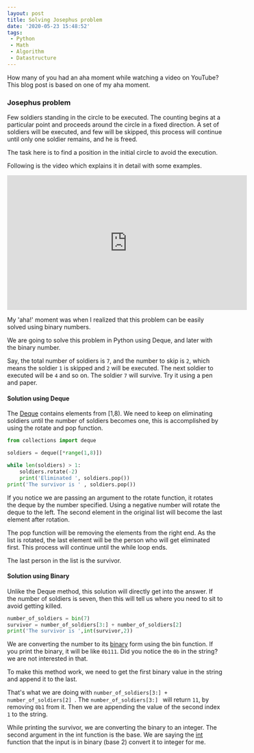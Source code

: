 ```yaml
---
layout: post
title: Solving Josephus problem 
date: '2020-05-23 15:48:52'
tags: 
 - Python
 - Math
 - Algorithm
 - Datastructure
---
```


How many of you had an aha moment while watching a video on YouTube? This blog post is based on one of my aha moment.

### Josephus problem

Few soldiers standing in the circle to be executed. The counting begins at a particular point and proceeds around the circle in a fixed direction. A set of soldiers will be executed, and few will be skipped, this process will continue until only one soldier remains, and he is freed.

The task here is to find a position in the initial circle to avoid the execution.

Following is the video which explains it in detail with some examples.

<iframe width="560" height="315" src="https://www.youtube.com/embed/uCsD3ZGzMgE" frameborder="0" allow="accelerometer; autoplay; encrypted-media; gyroscope; picture-in-picture" allowfullscreen></iframe>

 My 'aha!' moment was when I realized that this problem can be easily solved using binary numbers. 
 
 We are going to solve this problem in Python using Deque, and later with the binary number.

Say, the total number of soldiers is `7`, and the number to skip is `2`, which means the soldier `1` is skipped and `2` will be executed. The next soldier to executed will be `4` and so on. The soldier `7` will survive. Try it using a pen and paper.

#### Solution using Deque

The [Deque](https://docs.python.org/2/library/collections.html#collections.deque) contains elements from [1,8). We need to keep on eliminating soldiers until the number of soldiers becomes one, this is accomplished by using the rotate and pop function. 

```python
from collections import deque

soldiers = deque([*range(1,8)])

while len(soldiers) > 1:
    soldiers.rotate(-2)
    print('Eliminated ', soldiers.pop())
print('The survivor is ' , soldiers.pop())
```

If you notice we are passing an argument to the rotate function, it rotates the deque by the number specified. Using a negative number will rotate the deque to the left. The second element in the original list will become the last element after rotation.

 The pop function will be removing the elements from the right end. As the list is rotated, the last element will be the person who will get eliminated first. This process will continue until the while loop ends.
 
 The last person in the list is the survivor.

#### Solution using Binary 

Unlike the Deque method, this solution will directly get into the answer. If the number of soldiers is seven, then this will tell us where you need to sit to avoid getting killed.

```python
number_of_soldiers = bin(7)
survivor = number_of_soldiers[3:] + number_of_soldiers[2] 
print('The survivor is ',int(survivor,2))
```

We are converting the number to its [binary](https://en.wikipedia.org/wiki/Binary_number) form using the bin function. If you print the binary, it will be like `0b111`. Did you notice the `0b` in the string? we are not interested in that.

To make this method work, we need to get the first binary value in the string and append it to the last. 

That's what we are doing with `number_of_soldiers[3:] + number_of_soldiers[2] `. The `number_of_soldiers[3:] ` will return `11`, by removing `0b1` from it. Then we are appending the value of the second index `1` to the string.

While printing the survivor, we are converting the binary to an integer. The second argument in the int function is the base. We are saying the [int](https://docs.python.org/3.4/library/functions.html?highlight=int#int) function that the input is in binary (base 2) convert it to integer for me.





  
